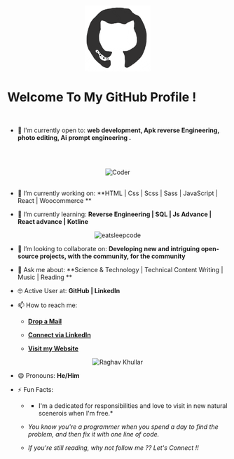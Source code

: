 <div align="center">
<img src="/octo.gif" alt="GitHub Logo" width="150" height="150" />
</div>

# Welcome To My GitHub Profile !

<br/>

- 🙌 I'm currently open to: **web development, Apk reverse Engineering, photo editing, Ai prompt engineering .**

<br/><br/>

<div align="center">
<img src="https://github.com/raghavk16/raghavk16/blob/master/coderman.gif" alt="Coder" width="400" height="250" />
</div>
<br/>

- 🔭 I’m currently working on: **HTML | Css | Scss | Sass | JavaScript | React | Woocommerce  **

- 🌱 I’m currently learning: **Reverse Engineering | SQL | Js Advance | React advance | Kotline**


<div align="center">
<img src="https://github.com/raghavk16/raghavk16/blob/master/giphy.webp" alt="eatsleepcode" width="250" height="250" />
</div>

- 👯 I’m looking to collaborate on: **Developing new and intriguing open-source projects, with the community, for the community**

- 💬 Ask me about: **Science & Technology | Technical Content Writing | Music | Reading **

- 🤓 Active User at: **GitHub | LinkedIn**

- 📫 How to reach me:

    * [**Drop a Mail**](https://mail.google.com/mail/mu/mp/320/#mn)

    * [**Connect via LinkedIn**](https://www.linkedin.com/in/nabin-kunwar-332551356/)

    * [**Visit my Website**](https://nabie.netlify.app)
    
<div align="center">
<img src="https://github.com/raghavk16/raghavk16/blob/master/connected.gif" alt="Raghav Khullar" width="350" height="200" />
</div>

- 😄 Pronouns: **He/Him**

- ⚡ Fun Facts: 

    * * I'm a dedicated for responsibilities and love to visit in new natural scenerois when I'm free.*

    * *You know you're a programmer when you spend a day to find the problem, and then fix it with one line of code.*
    
    * *If you're still reading, why not follow me ?? Let's Connect !!*
